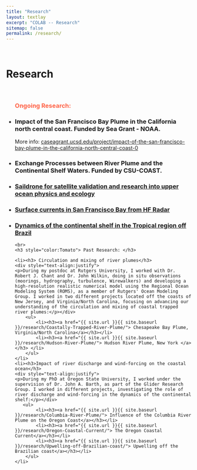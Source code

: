 ```yaml
---
title: "Research"
layout: textlay
excerpt: "COLAB -- Research"
sitemap: false
permalink: /research/
---
```



<br>

# Research


<ul>
	<br>
	<h3 style="color:Tomato">Ongoing Research:</h3>

  <li><h3> Impact of the San Francisco Bay Plume in the California north central coast. Funded by Sea Grant - NOAA.</h3>  More info: <a href='https://caseagrant.ucsd.edu/project/impact-of-the-san-francisco-bay-plume-in-the-california-north-central-coast-0'> caseagrant.ucsd.edu/project/impact-of-the-san-francisco-bay-plume-in-the-california-north-central-coast-0 </a> </li>
	<li><h3> Exchange Processes between River Plume and the Continental Shelf Waters. Funded by CSU-COAST.</h3> </li>
	<li><h3><a href="{{ site.url }}{{ site.baseurl }}/research/Saildrone/"> Saildrone for satellite validation and research into upper ocean physics and ecology </a></h3></li>
	<li><h3><a href="{{ site.url }}{{ site.baseurl }}/research/HF-Radar/"> Surface currents in San Francisco Bay from HF Radar </a></h3></li>
	<li><h3><a href="{{ site.url }}{{ site.baseurl }}/research/continental-shelf-brazil/"> Dynamics of the continental shelf in the Tropical region off Brazil </a></h3></li>


	<br>
	<h3 style="color:Tomato"> Past Research: </h3>

	<li><h3> Circulation and mixing of river plumes</h3>
	<div style="text-align:justify">
	<p>During my postdoc at Rutgers University, I worked with Dr. Robert J. Chant and Dr. John Wilkin, doing in situ observations (moorings, hydrography, turbulence, Wirewalkers) and developing a high-resolution realistic numerical model using the Regional Ocean Modeling System (ROMS), as a member of Rutgers' Ocean Modeling Group. I worked in two different projects located off the coasts of New Jersey, and Virginia/North Carolina, focusing on advancing our understanding of the circulation and mixing of coastal trapped river plumes:</p></div>
        <ul>
            <li><h3><a href="{{ site.url }}{{ site.baseurl }}/research/Coastally-Trapped-River-Plume/"> Chesapeake Bay Plume, Virginia/North Carolina</a></h3></li>
            <li><h3><a href="{{ site.url }}{{ site.baseurl }}/research/Hudson-River-Plume/"> Hudson River Plume, New York </a></h3> </li>
        </ul>
    </li>
	<li><h3>Impact of river discharge and wind-forcing on the coastal ocean</h3>
	<div style="text-align:justify">
	<p>During my PhD at Oregon State University, I worked under the supervision of Dr. John A. Barth, as part of the Glider Research Group. I worked in different projects, investigating the role of river discharge and wind-forcing in the dynamics of the continental shelf:</p></div>
       <ul>
            <li><h3><a href="{{ site.url }}{{ site.baseurl }}/research/Columbia-River-Plume/"> Influence of the Columbia River Plume on the Oregon Coast</a></h3></li>
            <li><h3><a href="{{ site.url }}{{ site.baseurl }}/research/Oregon-Coastal-Current/"> The Oregon Coastal Current</a></h3></li>
			<li><h3><a href="{{ site.url }}{{ site.baseurl }}/research/Upwelling-off-Brazilian-coast/"> Upwelling off the Brazilian coast</a></h3></li>
        </ul>
    </li>
</ul>
